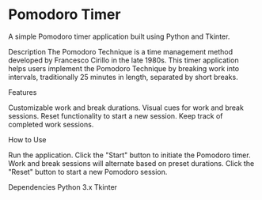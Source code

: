<h1>Pomodoro Timer</h1>
A simple Pomodoro timer application built using Python and Tkinter.

Description
The Pomodoro Technique is a time management method developed by Francesco Cirillo in the late 1980s. This timer application helps users implement the Pomodoro Technique by breaking work into intervals, traditionally 25 minutes in length, separated by short breaks.

Features

Customizable work and break durations.
Visual cues for work and break sessions.
Reset functionality to start a new session.
Keep track of completed work sessions.

How to Use

Run the application.
Click the "Start" button to initiate the Pomodoro timer.
Work and break sessions will alternate based on preset durations.
Click the "Reset" button to start a new Pomodoro session.

Dependencies
Python 3.x
Tkinter
